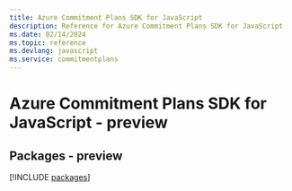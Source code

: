 ```yaml
---
title: Azure Commitment Plans SDK for JavaScript
description: Reference for Azure Commitment Plans SDK for JavaScript
ms.date: 02/14/2024
ms.topic: reference
ms.devlang: javascript
ms.service: commitmentplans
---
```

# Azure Commitment Plans SDK for JavaScript - preview
## Packages - preview
[!INCLUDE [packages](commitment-plans-index.md)]
